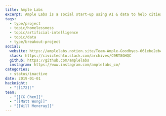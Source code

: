 ```yaml
---
title: Ample Labs
excerpt: Ample Labs is a social start-up using AI & data to help cities prevent homelessness.
tags:
  - type/project
  - topic/homelessness
  - topic/artificial-intelligence
  - topic/data
  - type/breakout-project
social:
  website: https://amplelabs.notion.site/Team-Ample-Goodbyes-661ebe2eb4994dfebcd542408601a96c
  slack: https://civictechto.slack.com/archives/C9RT8GHQC
  github: https://github.com/amplelabs
  instagram: https://www.instagram.com/amplelabs_co/
categories:
  - status/inactive
date: 2019-01-01
hacknight:
  - "[[172]]"
team:
  - "[[CG Chen]]"
  - "[[Matt Wong]]"
  - "[[Will Meneray]]"
---
```


